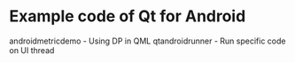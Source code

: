 Example code of Qt for Android
==============================

androidmetricdemo - Using DP in QML
qtandroidrunner   - Run specific code on UI thread

